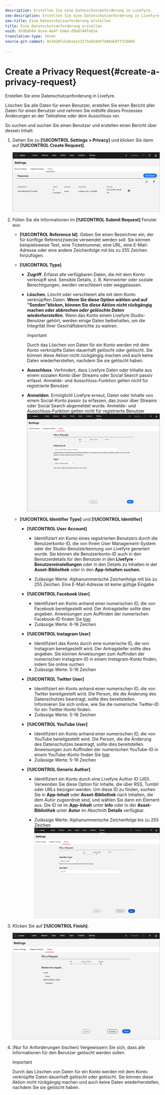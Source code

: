 ```yaml
---
description: Erstellen Sie eine Datenschutzanforderung in Livefyre.
seo-description: Erstellen Sie eine Datenschutzanforderung in Livefyre.
seo-title: Eine Datenschutzanforderung erstellen
title: Eine Datenschutzanforderung erstellen
uuid: 9fdbd564-0cea-4e4f-bdea-d5b8744fe63a
translation-type: tm+mt
source-git-commit: 0c5420fcb3ba2e12375e92d4574d0a6dff310869

---
```



# Create a Privacy Request{#create-a-privacy-request}

Erstellen Sie eine Datenschutzanforderung in Livefyre.

Löschen Sie alle Daten für einen Benutzer, erstellen Sie einen Bericht aller Daten für einen Benutzer und nehmen Sie mithilfe dieses Prozesses Änderungen an der Teilnahme oder dem Ausschluss vor.

So suchen und suchen Sie einen Benutzer und erstellen einen Bericht über dessen Inhalt:

1. Gehen Sie zu **[!UICONTROL Settings > Privacy]** und klicken Sie dann auf **[!UICONTROL Create Request]**.

   ![](assets/privacypage1.png)

1. Füllen Sie die Informationen im **[!UICONTROL Submit Request]** Fenster aus:

   * **[!UICONTROL Reference Id]**. Geben Sie einen Bezeichner ein, der für künftige Referenzzwecke verwendet werden soll. Sie können beispielsweise Text, eine Ticketnummer, eine URL, eine E-Mail-Adresse oder eine andere Zeichenfolge mit bis zu 255 Zeichen hinzufügen.
   * **[!UICONTROL Type]**

      * **Zugriff**. Erfasst alle verfügbaren Daten, die mit dem Konto verknüpft sind. Sensible Details, z. B. Kennwörter oder soziale Berechtigungen, werden verschleiert oder weggelassen.

      * **Löschen**. Löscht oder verschleiert alle mit dem Konto verknüpften Daten. **Wenn Sie diese Option wählen und auf "Senden"klicken, können Sie diese Aktion nicht rückgängig machen oder abbrechen *oder gelöschte Daten wiederherstellen.*** Wenn das Konto einem Livefyre Studio-Benutzer gehört, werden einige Daten beibehalten, um die Integrität Ihrer Geschäftsberichte zu wahren.

         >[!IMPORTANT]
         >
         >Durch das Löschen von Daten für ein Konto werden mit dem Konto verknüpfte Daten dauerhaft gelöscht oder gelöscht. Sie können diese Aktion nicht rückgängig machen und auch keine Daten wiederherstellen, nachdem Sie sie gelöscht haben.

      * **Ausschluss**. Verhindert, dass Livefyre Daten oder Inhalte aus einem sozialen Konto über Streams oder Social Search passiv erfasst. Anmelde- und Ausschluss-Funktion gelten nicht für registrierte Benutzer
      * **Anmelden**. Ermöglicht Livefyre erneut, Daten oder Inhalte von einem Social-Konto passiv zu erfassen, das zuvor über Streams oder Social Search abgemeldet wurde. Anmelde- und Ausschluss-Funktion gelten nicht für registrierte Benutzer
      ![](assets/privacypage2.png)

   * **[!UICONTROL Identifier Type]** und **[!UICONTROL Identifier]**

      * **[!UICONTROL User Account]**

         * Identifiziert ein Konto eines registrierten Benutzers durch die Benutzerkonto-ID, die von Ihrem User Management-System oder der Studio-Benutzerkennung von Livefyre generiert wurde. Sie können die Benutzerkonto-ID auch in den Benutzerdetails für den Benutzer in den **Livefyre** - **Benutzereinstellungen** oder in den Details zu Inhalten in der **Asset-Bibliothek** oder in den **App-Inhalten suchen.**

         * Zulässige Werte: Alphanummerische Zeichenfolge mit bis zu 255 Zeichen. Eine E-Mail-Adresse ist keine gültige Eingabe
      * **[!UICONTROL Facebook User]**

         * Identifiziert ein Konto anhand einer numerischen ID, die von Facebook bereitgestellt wird. Der Antragsteller sollte dies angeben. Anweisungen zum Auffinden der numerischen Facebook-ID finden Sie [hier](https://www.facebook.com/help/1397933243846983?helpref=faq_content)
         * Zulässige Werte: 6-16 Zeichen
      * **[!UICONTROL Instagram User]**

         * Identifiziert das Konto durch eine numerische ID, die von Instagram bereitgestellt wird. Der Antragsteller sollte dies angeben. Sie können Anweisungen zum Auffinden der numerischen Instagram-ID in einem Instagram-Konto finden, indem Sie online suchen
         * Zulässige Werte: 5-16 Zeichen
      * **[!UICONTROL Twitter User]**

         * Identifiziert ein Konto anhand einer numerischen ID, die von Twitter bereitgestellt wird. Die Person, die die Änderung des Datenschutzes beantragt, sollte dies bereitstellen. Informieren Sie sich online, wie Sie die numerische Twitter-ID für ein Twitter-Konto finden.
         * Zulässige Werte: 5-16 Zeichen
      * **[!UICONTROL YouTube User]**

         * Identifiziert ein Konto anhand einer numerischen ID, die von YouTube bereitgestellt wird. Die Person, die die Änderung des Datenschutzes beantragt, sollte dies bereitstellen. Anweisungen zum Auffinden der numerischen YouTube-ID in einem YouTube-Konto finden Sie [hier](https://support.google.com/youtube/answer/3250431?hl=en)
         * Zulässige Werte: 5-16 Zeichen
      * **[!UICONTROL Generic Author]**

         * Identifiziert ein Konto durch eine Livefyre Author ID (JID). Verwenden Sie diese Option für Inhalte, die über RSS, Tumblr oder URLs bezogen werden. Um diese ID zu finden, suchen Sie in **App-Inhalt** oder **Asset-Bibliothek** nach Inhalten, die dem Autor zugeordnet sind, und wählen Sie dann ein Element aus. Die ID ist im **App-Inhalt** unter **Info** oder in der **Asset-Bibliothek** unter **Autor** im Abschnitt **Details** verfügbar.

         * Zulässige Werte: Alphanummerische Zeichenfolge bis zu 255 Zeichen
         ![](assets/privacypage3.png)








1. Klicken Sie auf **[!UICONTROL Finish]**.

   ![](assets/privacypage4.png)

1. (Nur für Anforderungen löschen) Vergewissern Sie sich, dass alle Informationen für den Benutzer gelöscht werden sollen.

   >[!IMPORTANT]
   >
   >Durch das Löschen von Daten für ein Konto werden mit dem Konto verknüpfte Daten dauerhaft gelöscht oder gelöscht. Sie können diese Aktion nicht rückgängig machen und auch keine Daten wiederherstellen, nachdem Sie sie gelöscht haben.

